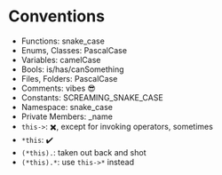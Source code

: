 # Conventions
- Functions: snake_case
- Enums, Classes: PascalCase
- Variables: camelCase
- Bools: is/has/canSomething 
- Files, Folders: PascalCase
- Comments: vibes 😎
- Constants: SCREAMING_SNAKE_CASE
- Namespace: snake_case
- Private Members: _name
- `this->`: ✖️, except for invoking operators, sometimes
- `*this`: ✔️
- `(*this).`: taken out back and shot
- `(*this).*`: use `this->*` instead